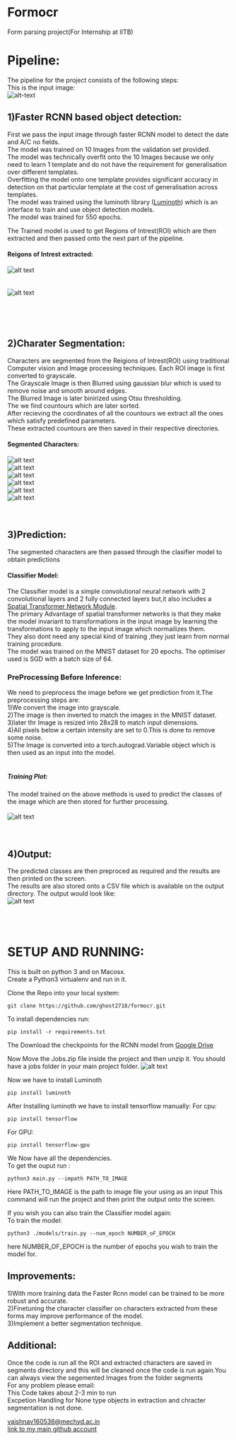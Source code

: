 

# Formocr
Form parsing project(For Internship at IITB)

# Pipeline:
The pipeline for the project consists of the following steps:</br>
This is the input image:</br>
![alt-text](https://github.com/ghost2718/formocr/blob/master/Examples/NACHFORMTB004-1.jpg)
## 1)Faster RCNN based object detection:</br>
First we pass the input image through faster RCNN model to detect the date and A/C no fields.</br>
The model was trained on 10 Images from the validation set provided.</br>
The model was technically overfit onto the 10 Images because we only need to learn 1 template and do not have the requirement for generalisation over different templates.</br>
Overfitting the model onto one template provides significant accuracy in detection on that particular template at the cost of generalisation across templates.</br>
The model was trained using the luminoth library ([Luminoth](https://github.com/tryolabs/luminoth)) which is an interface to train and use object detection models.</br>
The model was trained for 550 epochs.</br>

The Trained model is used to get Regions of Intrest(ROI) which are then extracted and then passed onto the next part of the pipeline.</br>
#### Reigons of Intrest extracted:</br>
![alt text](https://github.com/ghost2718/formocr/blob/master/Examples/roi0.png)
</br>
</br>
</br>
![alt text](https://github.com/ghost2718/formocr/blob/master/Examples/roi1.png)

</br>
</br>
</br>












## 2)Charater Segmentation:</br>
Characters are segmented from the Reigions of Intrest(ROI) using traditional Computer vision and Image processing techniques.
Each ROI image is first converted to grayscale.</br>
The Grayscale Image is then Blurred using gaussian blur which is used to remove noise and smooth around edges.</br>
The Blurred Image is later binirized using Otsu thresholding.</br>
The we find countours which are later sorted.</br>
After recieving the coordinates of all the countours we extract all the ones which satisfy predefined parameters.</br>
These extracted countours are then saved in their respective directories.

#### Segmented Characters:
![alt text](https://github.com/ghost2718/formocr/blob/master/Examples/10.png)
</br>
![alt text](https://github.com/ghost2718/formocr/blob/master/Examples/16.png)
</br>
![alt text](https://github.com/ghost2718/formocr/blob/master/Examples/15.png)
</br>
![alt text](https://github.com/ghost2718/formocr/blob/master/Examples/14.png)
</br>
![alt text](https://github.com/ghost2718/formocr/blob/master/Examples/5.png)
</br>
![alt text](https://github.com/ghost2718/formocr/blob/master/Examples/9.png)
</br>
</br>
</br>














## 3)Prediction:</br>
The segmented characters are then passed through the clasifier model to obtain predictions
#### Classifier Model:</br>
The Classifier model is a simple convolutional neural network with 2 convolutional layers  and 2 fully connected layers but,it also includes a [Spatial Transformer Network Module](https://arxiv.org/abs/1506.02025).</br>
The primary Advantage of spatial transformer networks is that they make the model invariant to transformations in the input image by learning the transformations to apply to the input image which normailizes them.</br>
They also dont need any special kind of training ,they just learn from normal training procedure.</br>
The model was trained on the MNIST dataset for 20 epochs.
The optimiser used is SGD with a batch size of 64.</br>
### PreProcessing Before Inference:
We need to preprocess the image before we get prediction from it.The preprocessing steps are:</br>
1)We convert the image into grayscale.</br>
2)The image is then inverted to match the images in the MNIST dataset.</br>
3)later thr Image is resized into 28x28 to match input dimensions.<br>
4)All pixels below a certain intensity are set to 0.This is done to remove some noise.</br>
5)The Image is converted into a torch.autograd.Variable object which is then used as an input into the model.</br>
</br>
##### Training Plot:














The model trained on the above methods is used to predict the classes of the image which are then stored for further processing.
</br>
</br>
![alt text](https://github.com/ghost2718/formocr/blob/master/models/graph.png)
</br>
</br>
</br>


## 4)Output:
The predicted classes are then preproced as required and the results are then printed on the screen.</br>
The results are also stored onto a CSV file which is available on the output directory.
The output would look like:</br>
![alt text](https://github.com/ghost2718/formocr/blob/master/Examples/Screenshot%202019-06-29%20at%204.59.57%20PM.png)</br>
</br>
</br>
</br>






# SETUP AND RUNNING:
This is built on python 3 and on Macosx.</br>
Create a Python3 virtualenv and run in it.</br>

Clone the Repo into your local system:
```
git clone https://github.com/ghost2718/formocr.git
```

To install dependencies run:
```
pip install -r requirements.txt
```
The Download the checkpoints for the RCNN model from [Google Drive](https://drive.google.com/open?id=1E5qdlhBK471Bqp_iwDevIW2O7h4uc6Z1)</br>


Now Move the Jobs.zip file inside the project and then unzip it.
You should have a jobs folder in your main project folder.
![alt text](https://github.com/ghost2718/formocr/blob/master/Examples/Screenshot%202019-06-29%20at%205.25.00%20PM.png)

Now we have to install Luminoth
```
pip install luminoth
```
After Installing luminoth we have to install tensorflow manually:
For cpu:
```
pip install tensorflow
```
For GPU:
```
pip install tensorflow-gpu
```
We Now have all the dependencies.</br>
To get the ouput run :
```
python3 main.py --impath PATH_TO_IMAGE
```
Here PATH_TO_IMAGE is the path to image file your using as an input
This command will run the project and then print the output onto the screen.</br>

If you wish you can also train the Classifier model again:</br>
To train the model:
```
python3 ./models/train.py --num_epoch NUMBER_oF_EPOCH
```
here NUMBER_OF_EPOCH is the number of epochs you wish to train the model for.

## Improvements:
1)With more training data the Faster Rcnn model can be trained to be more robust and accurate.</br>
2)Finetuning the character classifier on characters extracted from these forms may improve performance of the model.</br>
3)Implement a better segmentation technique.</br>

## Additional:
Once the code is run all the ROI and extracted characters are saved in segments directory and this will be cleaned once the code is run again.You can always view the segemented Images from the folder segments</br>
For any problem please email:</br>
This Code takes about 2-3 min to run</br>
Excpetion Handling for None type objects in extraction and chracter segmentation is not done.</br>

[vaishnav160536@mechyd.ac.in](vaishnav160536@mechyd.ac.in)</br>
[link to my main github account](www.github.com/vaishnav2718)



